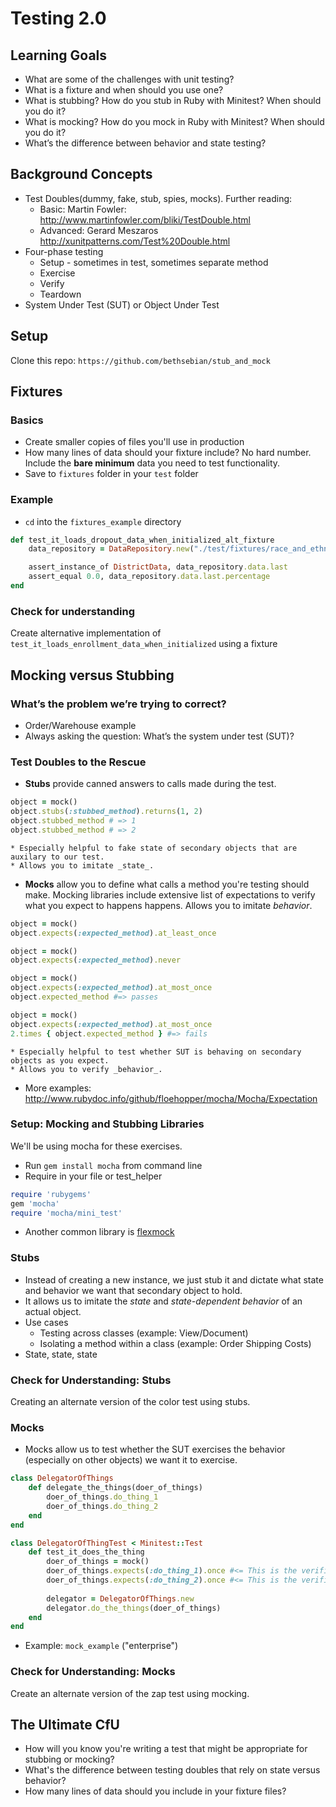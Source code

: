 # Testing 2.0 

## Learning Goals
* What are some of the challenges with unit testing?
* What is a fixture and when should you use one?
* What is stubbing? How do you stub in Ruby with Minitest? When should you do it?
* What is mocking? How do you mock in Ruby with Minitest? When should you do it?
* What’s the difference between behavior and state testing?

## Background Concepts
* Test Doubles(dummy, fake, stub, spies, mocks). Further reading:
  - Basic: Martin Fowler: http://www.martinfowler.com/bliki/TestDouble.html
  - Advanced: Gerard Meszaros http://xunitpatterns.com/Test%20Double.html
* Four-phase testing
	* Setup - sometimes in test, sometimes separate method
	* Exercise
	* Verify
	* Teardown 
* System Under Test (SUT) or Object Under Test

## Setup
Clone this repo: `https://github.com/bethsebian/stub_and_mock`

## Fixtures
### Basics
* Create smaller copies of files you'll use in production
* How many lines of data should your fixture include? No hard number. Include the **bare minimum** data you need to test functionality.
* Save to `fixtures` folder in your `test` folder

### Example
* `cd` into the `fixtures_example` directory 

```ruby 
def test_it_loads_dropout_data_when_initialized_alt_fixture 
    data_repository = DataRepository.new("./test/fixtures/race_and_ethnicity_dropout_rates.csv")

    assert_instance_of DistrictData, data_repository.data.last
    assert_equal 0.0, data_repository.data.last.percentage
end 
```

### Check for understanding
Create alternative implementation of `test_it_loads_enrollment_data_when_initialized` using a fixture

## Mocking versus Stubbing

### What’s the problem we’re trying to correct?
  * Order/Warehouse example
  * Always asking the question: What’s the system under test (SUT)? 
	
### Test Doubles to the Rescue
* **Stubs** provide canned answers to calls made during the test.
```ruby
object = mock()
object.stubs(:stubbed_method).returns(1, 2)
object.stubbed_method # => 1
object.stubbed_method # => 2
```
	* Especially helpful to fake state of secondary objects that are auxilary to our test. 
	* Allows you to imitate _state_.

* **Mocks** allow you to define what calls a method you're testing should make. Mocking libraries include extensive list of expectations to verify what you expect to happens happens. Allows you to imitate _behavior_.
```ruby
object = mock()
object.expects(:expected_method).at_least_once

object = mock()
object.expects(:expected_method).never

object = mock()
object.expects(:expected_method).at_most_once
object.expected_method #=> passes

object = mock()
object.expects(:expected_method).at_most_once
2.times { object.expected_method } #=> fails
```
	* Especially helpful to test whether SUT is behaving on secondary objects as you expect. 
	* Allows you to verify _behavior_.
* More examples: http://www.rubydoc.info/github/floehopper/mocha/Mocha/Expectation

### Setup: Mocking and Stubbing Libraries
We'll be using mocha for these exercises.
  * Run `gem install mocha` from command line
  * Require in your file or test_helper
```ruby
require 'rubygems'
gem 'mocha'
require 'mocha/mini_test'
```
  * Another common library is [flexmock](https://github.com/jimweirich/flexmock)

### Stubs
* Instead of creating a new instance, we just stub it and dictate what state and behavior we want that secondary object to hold. 
* It allows us to imitate the _state_ and _state-dependent behavior_ of an actual object.
* Use cases
  * Testing across classes (example: View/Document)
  * Isolating a method within a class (example: Order Shipping Costs)
* State, state, state

### Check for Understanding: Stubs
Creating an alternate version of the color test using stubs.

### Mocks
* Mocks allow us to test whether the SUT exercises the behavior (especially on other objects) we want it to exercise. 
```ruby
class DelegatorOfThings
	def delegate_the_things(doer_of_things)
		doer_of_things.do_thing_1
		doer_of_things.do_thing_2
	end
end

class DelegatorOfThingTest < Minitest::Test
	def test_it_does_the_thing
		doer_of_things = mock()
		doer_of_things.expects(:do_thing_1).once #<= This is the verification/expectation. It will _pass_ or _fail_
		doer_of_things.expects(:do_thing_2).once #<= This is the verification/expectation. It will _pass_ or _fail_
		
		delegator = DelegatorOfThings.new
		delegator.do_the_things(doer_of_things)
	end
end
```
* Example: `mock_example` ("enterprise")

### Check for Understanding: Mocks
Create an alternate version of the zap test using mocking.

## The Ultimate CfU
* How will you know you're writing a test that might be appropriate for stubbing or mocking?
* What's the difference between testing doubles that rely on state versus behavior?
* How many lines of data should you include in your fixture files?
